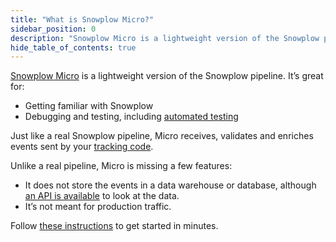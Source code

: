 ```yaml
---
title: "What is Snowplow Micro?"
sidebar_position: 0
description: "Snowplow Micro is a lightweight version of the Snowplow pipeline that’s great for getting familiar with Snowplow, debugging and testing."
hide_table_of_contents: true
---
```


[Snowplow Micro](https://github.com/snowplow-incubator/snowplow-micro) is a lightweight version of the Snowplow pipeline. It’s great for:
* Getting familiar with Snowplow
* Debugging and testing, including [automated testing](/docs/managing-data-quality/testing-and-qa-workflows/set-up-automated-testing-with-snowplow-micro/index.md)

Just like a real Snowplow pipeline, Micro receives, validates and enriches events sent by your [tracking code](/docs/collecting-data/collecting-from-own-applications/index.md).

Unlike a real pipeline, Micro is missing a few features:
* It does not store the events in a data warehouse or database, although [an API is available](/docs/pipeline-components-and-applications/snowplow-micro/api/index.md) to look at the data.
* It’s not meant for production traffic.

Follow [these instructions](/docs/getting-started-with-micro/basic-usage/index.md) to get started in minutes.
